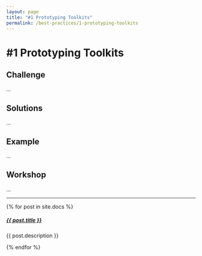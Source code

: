 ```yaml
---
layout: page
title: "#1 Prototyping Toolkits"
permalink: /best-practices/1-prototyping-toolkits
---
```


# #1 Prototyping Toolkits

## Challenge
...

## Solutions
...

## Example
...

## Workshop
...

<div class="section-index">
    <hr class="panel-line">
    {% for post in site.docs  %}        
    <div class="entry">
    <h5><a href="{{ post.url | prepend: site.baseurl }}">{{ post.title }}</a></h5>
    <p>{{ post.description }}</p>
    </div>{% endfor %}
</div>